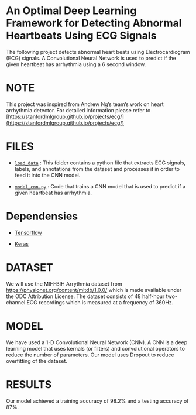 # An Optimal Deep Learning Framework for Detecting Abnormal Heartbeats Using ECG Signals
The following project detects abnormal heart beats using Electrocardiogram (ECG) signals. A Convolutional Neural Network is used to predict if the given heartbeat has arrhythmia using a 6 second window.

# NOTE
This project was inspired from Andrew Ng’s team’s work on heart arrhythmia detector. 
For detailed information please refer to [https://stanfordmlgroup.github.io/projects/ecg/](https://stanfordmlgroup.github.io/projects/ecg/)


# FILES
- [`load_data`](load_data) : This folder contains a python file that extracts ECG signals, labels, and annotations from the dataset and processes it in order to feed it into the CNN model.

- [`model_cnn.py`](model_cnn.py) : Code that trains a CNN model that is used to predict if a given heartbeat has arrhythmia.


# Dependensies

- [Tensorflow](http://tensorflow.org)

- [Keras](http://keras.io)


# DATASET 
We will use the MIH-BIH Arrythmia dataset from https://physionet.org/content/mitdb/1.0.0/ which is made available under the ODC Attribution License.
The dataset consists of 48 half-hour two-channel ECG recordings which is measured at a frequency of 360Hz.


# MODEL 
We have used a 1-D Convolutional Neural Network (CNN).
A CNN is a deep learning model that uses kernals (or filters) and convolutional operators to reduce the number of parameters. Our model uses Dropout to reduce overfitting of the dataset.


# RESULTS
Our model achieved a training accuracy of 98.2% and a testing accuracy of 87%. 


